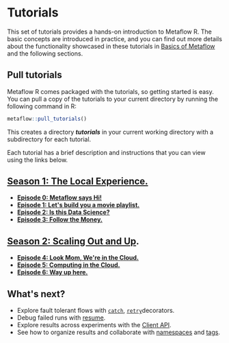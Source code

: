 # Tutorials

This set of tutorials provides a hands-on introduction to Metaflow R. The basic concepts are introduced in practice, and you can find out more details about the functionality showcased in these tutorials in [Basics of Metaflow](../../metaflow/basics.md) and the following sections.

## Pull tutorials

Metaflow R comes packaged with the tutorials, so getting started is easy. You can pull a copy of the tutorials to your current directory by running the following command in R:

```r
metaflow::pull_tutorials()
```

This creates a directory _**tutorials**_ in your current working directory with a subdirectory for each tutorial.

Each tutorial has a brief description and instructions that you can view using the links below.

## [Season 1: The Local Experience.](season-1-the-local-experience/)

* [**Episode 0: Metaflow says Hi!**](season-1-the-local-experience/episode00.md)
* [**Episode 1: Let's build you a movie playlist.**](season-1-the-local-experience/episode01.md)
* [**Episode 2: Is this Data Science?**](season-1-the-local-experience/episode02.md)
* [**Episode 3: Follow the Money.**](season-1-the-local-experience/episode03.md)

## [Season 2: Scaling Out and Up](season-2-scaling-out-and-up/).

* [**Episode 4: Look Mom, We're in the Cloud.**](season-2-scaling-out-and-up/episode05.md)
* [**Episode 5: Computing in the Cloud.**](season-2-scaling-out-and-up/episode06.md)
* [**Episode 6: Way up here.**](season-2-scaling-out-and-up/episode07.md)

## What's next?

* Explore fault tolerant flows with [`catch`](../../metaflow/failures.md#catching-exceptions-with-the-catch-decorator), [`retry`](../../metaflow/failures.md#retrying-tasks-with-the-retry-decorator)decorators.
* Debug failed runs with [resume](../../metaflow/debugging.md#how-to-use-the-resume-command).
* Explore results across experiments with the [Client API](../../metaflow/client.md).
* See how to organize results and collaborate with [namespaces](../../metaflow/tagging.md#namespaces) and [tags](../../metaflow/tagging.md#tagging).

